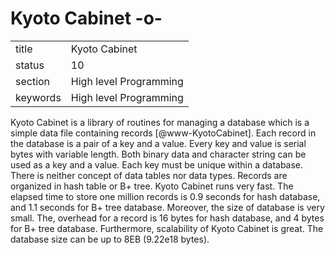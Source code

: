 # Kyoto Cabinet -o-


|          |                        |
| -------- | ---------------------- |
| title    | Kyoto Cabinet          | 
| status   | 10                     |
| section  | High level Programming |
| keywords | High level Programming |



Kyoto Cabinet is a library of routines for managing a database which
is a simple data file containing records [@www-KyotoCabinet].
Each record in the database is a pair of a key and a value. Every key
and value is serial bytes with variable length. Both binary data and
character string can be used as a key and a value. Each key must be
unique within a database.  There is neither concept of data tables nor
data types. Records are organized in hash table or B+ tree. Kyoto
Cabinet runs very fast. The elapsed time to store one million records
is 0.9 seconds for hash database, and 1.1 seconds for B+ tree
database. Moreover, the size of database is very small. The, overhead
for a record is 16 bytes for hash database, and 4 bytes for B+ tree
database. Furthermore, scalability of Kyoto Cabinet is great. The
database size can be up to 8EB (9.22e18 bytes).




